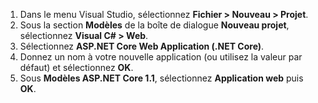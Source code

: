 1. Dans le menu Visual Studio, sélectionnez **Fichier > Nouveau > Projet**.
2. Sous la section **Modèles** de la boîte de dialogue **Nouveau projet**, sélectionnez **Visual C# > Web**.
3. Sélectionnez **ASP.NET Core Web Application (.NET Core)**.
4. Donnez un nom à votre nouvelle application (ou utilisez la valeur par défaut) et sélectionnez **OK**.
5. Sous **Modèles ASP.NET Core 1.1**, sélectionnez **Application web** puis **OK**.

